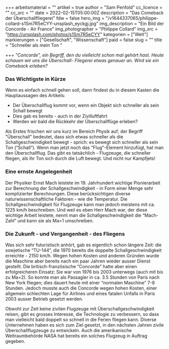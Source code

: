 +++
arbeitsmaterial = ""
artikel = true
author = "Sam Penfold"
cc_licence = ""
cc_src = ""
date = 2022-02-15T05:00:00Z
description = "Das Comeback der Überschallfliegerei"
fdw = false
hero_img = "/v1644337065/philippe-collard-s1Sm7R5eCYY-unsplash_eyckgj.jpg"
img_description = "Ein Bild der Concorde - Air France"
img_photographer = "Philippe Collard"
img_src = "https://unsplash.com/photos/s1Sm7R5eCYY"
kategorien = ["Welt"]
markierungen = ["Gesellschaft", "Wissenschaft"]
paid = false
slug = ""
title = "Schneller als mein Ton "

+++
_"Concorde", ein Begriff, den du vielleicht schon mal gehört hast. Heute schauen wir uns die Überschall- Fliegerei etwas genauer an. Wird sie ein Comeback erleben?_

### Das Wichtigste in Kürze

Wenn es einfach schnell gehen soll, dann findest du in diesem Kasten die Hauptaussagen des Artikels:

* Der Überschallflug kommt vor, wenn ein Objekt sich schneller als sein Schall bewegt
* Dies gab es bereits - auch in der Zivilluftfahrt
* Werden wir bald die Rückkehr der Überschallflüge erleben?

Als Erstes frischen wir uns kurz im Bereich Physik auf; der Begriff "Überschall" bedeutet, dass sich etwas schneller als die Schallgeschwindigkeit bewegt - sprich: es bewegt sich schneller als sein Ton (“Schall”). Wenn man jetzt noch das "Flug"-Element hinzufügt, hat man den Überschallflug. Das gibt es tatsächlich - Flugzeuge, die schneller fliegen, als ihr Ton sich durch die Luft bewegt. Und nicht nur Kampfjets!

### Eine ernste Angelegenheit

Der Physiker Ernst Mach leistete im 19. Jahrhundert wichtige Pionierarbeit zur Berechnung der Schallgeschwindigkeit - in Form einer Menge sehr komplizierter Berechnungen. Diese berücksichtigen diverse naturwissenschaftliche Faktoren - wie die Temperatur. Die Schallgeschwindigkeit für Flugzeuge kann man jedoch meistens mit ca. 1225 km/h beschreiben. Und weil es eben Herr Mach war, der diese wichtige Arbeit leistete, nennt man die Schallgeschwindigkeit die “Mach-Zahl” und kann sie als Ma=1 umschreiben.

### Die Zukunft - und Vergangenheit - des Fliegens

Was sich sehr futuristisch anhört, gab es eigentlich schon längere Zeit: die sowjetische “TU-144”, die 1970 bereits die doppelte Schallgeschwindigkeit erreichte - 2150 km/h. Wegen hohen Kosten und anderen Gründen wurde die Maschine aber bereits nach ein paar Jahren wieder ausser Dienst gestellt. Die britisch-französische “Concorde” hatte aber einen erfolgreicheren Einsatz: Sie war von 1976 bis 2003 unterwegs (auch mit bis zu Ma=2). So konnte man als Passagier in ca. 3.5 Stunden von Paris nach New York fliegen; dies dauert heute mit einer “normalen Maschine” 7-8 Stunden. Jedoch musste auch die Concorde wegen hohen Kosten, einer allgemein schlechten Lage für Airlines und eines fatalen Unfalls in Paris 2003 ausser Betrieb gesetzt werden.

Obwohl zur Zeit keine zivilen Flugzeuge mit Überschallgeschwindigkeit reisen, gibt es grosses Interesse, die Technologie zu verbessern, so dass man vielleicht bald doppelt so schnell in die Ferien fliegen kann. Diverse Unternehmen haben es sich zum Ziel gesetzt, in den nächsten Jahren zivile Überschallflugzeuge zu entwickeln. Auch die amerikanische Weltraumbehörde NASA hat bereits ein solches Flugzeug in Auftrag gegeben.